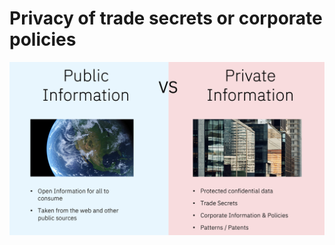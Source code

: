 # Privacy of trade secrets or corporate policies

![Not all knowledge and skills are available in LLMs!](graphics/privatepublic.png)